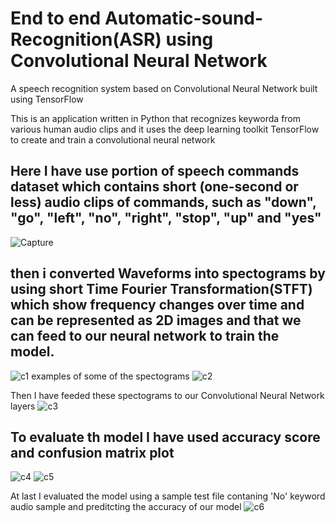 # End to end Automatic-sound-Recognition(ASR) using Convolutional Neural Network
A speech recognition system based on Convolutional Neural Network built using TensorFlow

This is an application written in Python that recognizes keyworda from various human audio clips and it uses the deep learning toolkit TensorFlow to create and train a convolutional neural network

## Here I have use portion of speech commands dataset which contains short (one-second or less) audio clips of commands, such as "down", "go", "left", "no", "right", "stop", "up" and "yes"
![Capture](https://user-images.githubusercontent.com/83339884/163013825-ac76b953-4dfb-4476-81de-5682a4afbbf4.JPG)

## then i converted Waveforms into spectograms by using short Time Fourier Transformation(STFT)  which show frequency changes over time and can be represented as 2D images and that we can feed to our neural network to train the model.
![c1](https://user-images.githubusercontent.com/83339884/163013486-75274680-3565-40bb-b485-c1e31ed577e8.JPG)
examples of some of the spectograms
![c2](https://user-images.githubusercontent.com/83339884/163013921-d74db7cc-4a1c-4a03-928e-d00a55be34de.JPG)

Then I have feeded these spectograms to our Convolutional Neural Network layers
![c3](https://user-images.githubusercontent.com/83339884/163014416-8dab4e6b-b855-451c-a320-fb34996a939d.JPG)

## To evaluate th model I have used accuracy score and confusion matrix plot
![c4](https://user-images.githubusercontent.com/83339884/163015191-c53328a2-c8f1-4529-9132-30a425c1874a.JPG)
![c5](https://user-images.githubusercontent.com/83339884/163015207-4b8226b4-ac3b-43d6-99aa-e143b689f9d6.JPG)

At last I evaluated the model using a sample test file contaning 'No' keyword audio sample and preditcting the accuracy of our model
![c6](https://user-images.githubusercontent.com/83339884/163015228-6c1e3cda-77aa-45f7-858b-6c5f25872cce.JPG)

